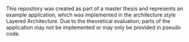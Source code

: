 This repository was created as part of a master thesis and represents an example application, which was implemented in the architecture style Layered Architecture.
Due to the theoretical evaluation, parts of the application may not be implemented or may only be provided in pseudo code.
